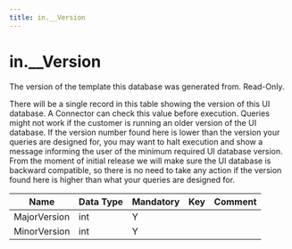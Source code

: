 ```yaml
---
title: in.__Version
---
```

# in.__Version

The version of the template this database was generated from. Read-Only.

There will be a single record in this table showing the version of this UI database. A Connector can check this value before execution. Queries might not work if the customer is running an older version of the UI database. If the version number found here is lower than the version your queries are designed for, you may want to halt execution and show a message informing the user of the minimum required UI database version. From the moment of initial release we will make sure the UI database is backward compatible, so there is no need to take any action if the version found here is higher than what your queries are designed for.

| Name         | Data Type | Mandatory | Key | Comment |
|--------------|-----------|-----------|-----|---------|
| MajorVersi​​on | int       | Y         |     |         |
| MinorVersion | int       | Y         |     |         |